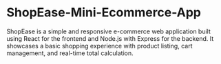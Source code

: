 # ShopEase-Mini-Ecommerce-App
ShopEase is a simple and responsive e-commerce web application built using React for the frontend and Node.js with Express for the backend. It showcases a basic shopping experience with product listing, cart management, and real-time total calculation.
